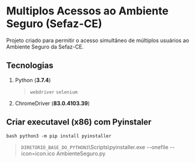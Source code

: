 # Multiplos Acessos ao Ambiente Seguro (Sefaz-CE)
Projeto criado para permitir o acesso simultâneo de múltiplos usuários ao Ambiente Seguro da Sefaz-CE.

## Tecnologias
1. Python (**3.7.4**)
   > `webdriver`   `selenium`
   
3. ChromeDriver (**83.0.4103.39**)

## Criar executavel (**x86**) com Pyinstaler
```bash python3 -m pip install pyinstaller```

> `DIRETORIO_BASE_DO_PYTHON3`\Scripts\pyinstaller.exe --onefile --icon=icon.ico AmbienteSeguro.py


